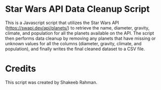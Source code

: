 # Star Wars API Data Cleanup Script
This is a Javascript script that utilizes the Star Wars API (https://swapi.dev/api/planets/) to retrieve the name, diameter, gravity, climate, and population for all the planets available on the API. The script then performs data cleanup by removing any planets that have missing or unknown values for all the columns (diameter, gravity, climate, and population), and finally writes the final cleaned dataset to a CSV file.
# Credits
This script was created by Shakeeb Rahman.

